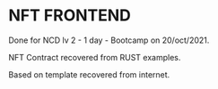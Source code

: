# NFT FRONTEND

Done for NCD lv 2 - 1 day - Bootcamp on 20/oct/2021.

NFT Contract recovered from RUST examples.

Based on template recovered from internet.